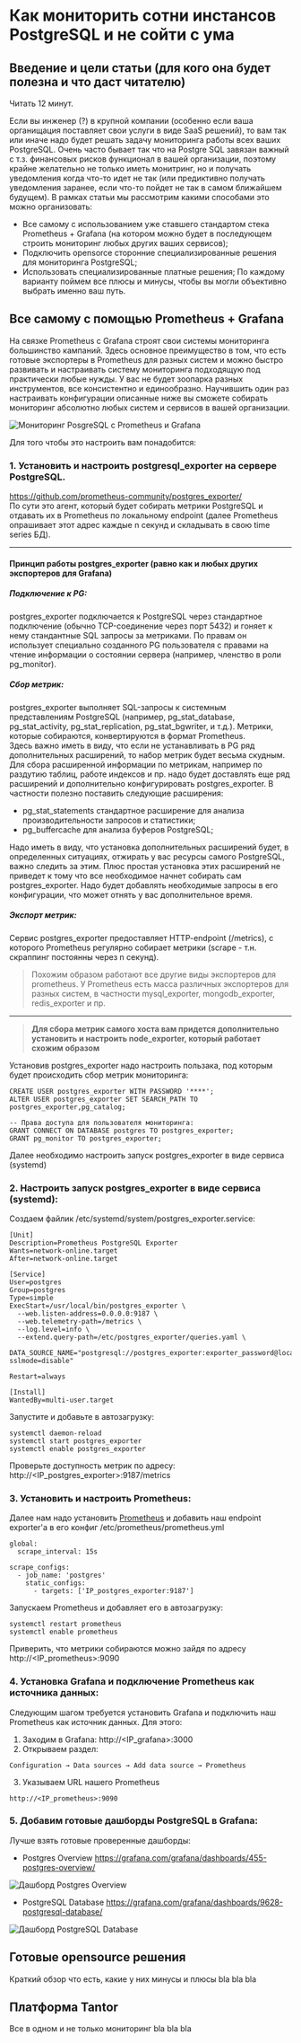 # Как мониторить сотни инстансов PostgreSQL и не сойти с ума

## Введение и цели статьи (для кого она будет полезна и что даст читателю)
Читать 12 минут.

Если вы инженер (?) в крупной компании (особенно если ваша органищация поставляет свои услуги в виде SaaS решений), то вам так или иначе надо будет решать задачу мониторинга работы всех ваших PostgreSQL. Очень часто бывает так что на Postgre SQL завязан важный с т.з. финансовых рисков функционал в вашей организации, поэтому крайне желательно не только иметь монитринг, но и получать уведомления когда что-то идет не так (или предиктивно получать уведомления заранее, если что-то пойдет не так в самом ближайшем будущем).
В рамках статьи мы рассмотрим какими способами это можно организовать:
- Все самому с использованием уже ставшего стандартом стека Prometheus + Grafana (на котором можно будет в последующем строить мониторинг любых других ваших сервисов);
- Подключить opensorce сторонние специализированные решения для мониторинга PostgreSQL;
- Использовать специализированные платные решения;
По каждому варианту поймем все плюсы и минусы, чтобы вы могли объективно выбрать именно ваш путь.

## Все самому с помощью Prometheus + Grafana
На связке Prometheus с Grafana строят свои системы мониторинга большинство кампаний. Здесь основное преимущество в том, что есть готовые экспортеры в Prometheus для разных систем и можно быстро развивать и настраивать систему мониторинга подходящую под практически любые нужды. У вас не будет зоопарка разных инструментов, все консистентно и единообразно. Научившить один раз настраивать конфигурации описанные ниже вы сможете собирать мониторинг абсолютно любых систем и сервисов в вашей организации.

![Мониторинг PosgreSQL с Prometheus и Grafana](/images/prometheus.drawio.png)

Для того чтобы это настроить вам понадобится:
### 1. Установить и настроить postgresql_exporter на сервере PostgreSQL.
https://github.com/prometheus-community/postgres_exporter/  
По сути это агент, который будет собирать метрики PostgreSQL и отдавать их в Prometheus по локальному endpoint (далее Prometheus опрашивает этот адрес каждые n секунд и складывать в свою time series БД).

---
#### Принцип работы postgres_exporter (равно как и любых других экспортеров для Grafana)
##### Подключение к PG:
postgres_exporter подключается к PostgreSQL через стандартное подключение (обычно TCP-соединение через порт 5432) и гоняет к нему стандантные SQL запросы за метриками.
По правам он использует специально созданного PG пользователя с правами на чтение информации о состоянии сервера (например, членство в роли pg_monitor).
##### Сбор метрик:
postgres_exporter выполняет SQL-запросы к системным представлениям PostgreSQL (например, pg_stat_database, pg_stat_activity, pg_stat_replication, pg_stat_bgwriter, и т.д.).
Метрики, которые собираются, конвертируются в формат Prometheus.  
Здесь важно иметь в виду, что если не устанавливать в PG ряд дополнительных расширений, то набор метрик будет весьма скудным. Для сбора расширенной информации по метрикам, например по раздутию таблиц, работе индексов и пр. надо будет доставлять еще ряд расширений и дополнительно конфигурировать postgres_exporter. В частности полезно поставить следующие расширения:
- pg_stat_statements стандартное расширение для анализа производительности запросов и статистики;
- pg_buffercache для анализа буферов PostgreSQL;  

Надо иметь в виду, что установка дополнительных расширений будет, в определенных ситуациях, отжирать у вас ресурсы самого PostgreSQL, важно следить за этим.
Плюс простая установка этих расширений не приведет к тому что все необходимое начнет собирать сам postgres_exporter. Надо будет добавлять необходимые запросы в его конфигурации, что может отнять у вас дополнительное время.

##### Экспорт метрик:
Сервис postgres_exporter предоставляет HTTP-endpoint (/metrics), с которого Prometheus регулярно собирает метрики (scrape - т.н. скраппинг постоянны через n секунд).

> Похожим образом работают все другие виды экспортеров для prometheus. У Prometheus есть масса различных экспортеров для разных систем, в частности mysql_exporter, mongodb_exporter, redis_exporter и пр.

---  


> **Для сбора метрик самого хоста вам придется дополнительно установить и настроить node_exporter, который работает схожим образом**

Установив postgres_exporter надо настроить пользака, под которым будет происходить сбор метрик мониторинга:
```
CREATE USER postgres_exporter WITH PASSWORD '****';
ALTER USER postgres_exporter SET SEARCH_PATH TO postgres_exporter,pg_catalog;

-- Права доступа для пользователя мониторинга:
GRANT CONNECT ON DATABASE postgres TO postgres_exporter;
GRANT pg_monitor TO postgres_exporter;

```
Далее необходимо настроить запуск postgres_exporter в виде сервиса (systemd)

### 2. Настроить запуск postgres_exporter в виде сервиса (systemd):
Создаем файлик /etc/systemd/system/postgres_exporter.service:
```
[Unit]
Description=Prometheus PostgreSQL Exporter
Wants=network-online.target
After=network-online.target

[Service]
User=postgres
Group=postgres
Type=simple
ExecStart=/usr/local/bin/postgres_exporter \
  --web.listen-address=0.0.0.0:9187 \
  --web.telemetry-path=/metrics \
  --log.level=info \
  --extend.query-path=/etc/postgres_exporter/queries.yaml \
  DATA_SOURCE_NAME="postgresql://postgres_exporter:exporter_password@localhost:5432/postgres?sslmode=disable"

Restart=always

[Install]
WantedBy=multi-user.target

```
Запустите и добавьте в автозагрузку:

```
systemctl daemon-reload
systemctl start postgres_exporter
systemctl enable postgres_exporter
```
Проверьте доступность метрик по адресу:
http://<IP_postgres_exporter>:9187/metrics

### 3. Установить и настроить Prometheus:
Далее нам надо установить [Prometheus](https://prometheus.io/download/) и добавить наш endpoint exporter'а в его конфиг /etc/prometheus/prometheus.yml
```
global:
  scrape_interval: 15s

scrape_configs:
  - job_name: 'postgres'
    static_configs:
      - targets: ['IP_postgres_exporter:9187']

```

Запускаем Prometheus и добавляет его в автозагрузку:
```
systemctl restart prometheus
systemctl enable prometheus
```

Приверить, что метрики собираются можно зайдя по адресу http://<IP_prometheus>:9090

### 4. Установка Grafana и подключение Prometheus как источника данных:
Следующим шагом требуется установить Grafana и подключить наш Prometheus как источник данных. Для этого:
1. Заходим в Grafana: http://<IP_grafana>:3000
2. Открываем раздел: 
```
Configuration → Data sources → Add data source → Prometheus
```
3. Указываем URL нашего Prometheus
```
http://<IP_prometheus>:9090
```

### 5. Добавим готовые дашборды PostgreSQL в Grafana:
Лучше взять готовые проверенные дашборды:
- Postgres Overview <https://grafana.com/grafana/dashboards/455-postgres-overview/>

![Дашборд Postgres Overview](/images/pg_overview.png)

- PostgreSQL Database <https://grafana.com/grafana/dashboards/9628-postgresql-database/>

![Дашборд PostgreSQL Database](/images/pg_database.png)

## Готовые opensource решения
Краткий обзор что есть, какие у них минусы и плюсы
bla bla bla

## Платформа Tantor
Все в одном и не только мониторинг
bla bla bla
